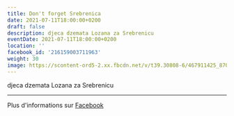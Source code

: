 ```yaml
---
title: Don't forget Srebrenica
date: 2021-07-11T18:00:00+0200
draft: false
description: djeca dzemata Lozana za Srebrenicu
eventDate: 2021-07-11T18:00:00+0200
location: ''
facebook_id: '216159003711963'
weight: 30
image: https://scontent-ord5-2.xx.fbcdn.net/v/t39.30808-6/467911425_8702124949883247_8451066247417132989_n.jpg?_nc_cat=103&ccb=1-7&_nc_sid=9e60e4&_nc_ohc=3Tyi6zvS9PgQ7kNvwEOIGdr&_nc_oc=AdluhquINMdcDZn7E0Arq0Jrn9sIbfjTxXLVTjn_SMp30wP6vlSHkOepLzJraO8r9FQ&_nc_zt=23&_nc_ht=scontent-ord5-2.xx&edm=ABTKTjYEAAAA&_nc_gid=zwfnKA0vn2Rj-yl_ElVOhg&oh=00_Afbm4PRaUzcCYa32tYpzpbzufFOZs7DRHbSJesQaDyfIPA&oe=68CD6F59
---
```


djeca dzemata Lozana za Srebrenicu

---

Plus d'informations sur [Facebook](https://facebook.com/events/216159003711963)